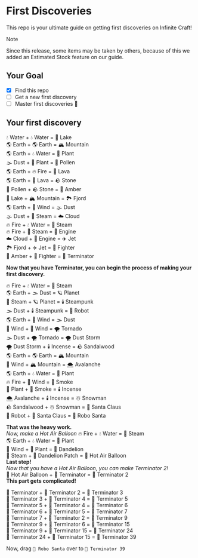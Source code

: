 # First Discoveries
This repo is your ultimate guide on getting first discoveries on Infinite Craft!
> [!NOTE]
> Since this release, some items may be taken by others, because of this we added an Estimated Stock feature on our guide. 
## Your Goal
- [x] Find this repo
- [ ] Get a new first discovery
- [ ] Master first discoveries 🥷
## Your first discovery
💧 Water + 💧 Water = 🌊 Lake<br>
🌎 Earth + 🌎 Earth = 🏔️ Mountain<br>
🌎 Earth + 💧 Water = 🌱 Plant<br>
🌫️ Dust + 🌱 Plant = 🌱 Pollen<br>
🌎 Earth + 🔥 Fire = 🌋 Lava<br>
🌎 Earth + 🌋 Lava = 🪨 Stone<br>
🌱 Pollen + 🪨 Stone = 🌾 Amber<br>
🌊 Lake + 🏔️ Mountain = 🏞️ Fjord<br>
🌎 Earth + 💨 Wind = 🌫️ Dust<br>
🌫️ Dust + 💨 Steam = ☁️ Cloud<br>
🔥 Fire + 💧 Water = 💨 Steam<br>
🔥 Fire + 💨 Steam = 🚗 Engine<br>
☁️ Cloud + 🚗 Engine = ✈️ Jet<br>
🏞️ Fjord + ✈️ Jet = 🥊 Fighter<br>
🌾 Amber + 🥊 Fighter = 🤖 Terminator<br>

**Now that you have Terminator, you can begin the process of making your first discovery.**

🔥 Fire + 💧 Water = 💨 Steam<br>
🌎 Earth + 🌫️ Dust = 🪐 Planet<br>
💨 Steam + 🪐 Planet = 🕯️ Steampunk<br>
🌫️ Dust + 🕯️ Steampunk = 🤖 Robot<br>
🌎 Earth + 💨 Wind = 🌫️ Dust<br>
💨 Wind + 💨 Wind = 🌪️ Tornado<br>
🌫️ Dust + 🌪️ Tornado = 🌪️ Dust Storm<br>
🌪️ Dust Storm + 🕯️ Incense = 🪨 Sandalwood<br>
🌎 Earth + 🌎 Earth = 🏔️ Mountain<br>
💨 Wind + 🏔️ Mountain = 🌨️ Avalanche<br>
🌎 Earth + 💧 Water = 🌱 Plant<br>
🔥 Fire + 💨 Wind = 💨 Smoke<br>
🌱 Plant + 💨 Smoke = 🕯️ Incense<br>
🌨️ Avalanche + 🕯️ Incense = ☃️ Snowman<br>
🪨 Sandalwood + ☃️ Snowman = 🎅 Santa Claus<br>
🤖 Robot + 🎅 Santa Claus = 🤖 Robo Santa<br>

**That was the heavy work.** <br>
_Now, make a Hot Air Balloon_
🔥 Fire	+ 💧 Water	= 💨 Steam<br>
🌎 Earth	+ 💧 Water	= 🌱 Plant<br>
💨 Wind	+ 🌱 Plant	= 🌼 Dandelion<br>
💨 Steam	+ 🌼 Dandelion Patch	= 🎈 Hot Air Balloon<br>
**Last step!** <br>
_Now that you have a Hot Air Balloon, you can make Terminator 2!_ <br>
🎈 Hot Air Balloon + 🤖 Terminator = 🤖 Terminator 2<br>
**This part gets complicated!** <br>

🤖 Terminator + 🤖 Terminator 2 = 🤖 Terminator 3 <br>
🤖 Terminator 3 + 🤖 Terminator 4 = 🤖 Terminator 5 <br>
🤖 Terminator 5 + 🤖 Terminator 4 = 🤖 Terminator 6 <br>
🤖 Terminator 6 + 🤖 Terminator 5 = 🤖 Terminator 7 <br>
🤖 Terminator 7 + 🤖 Terminator 2 = 🤖 Terminator 9 <br>
🤖 Terminator 9 + 🤖 Terminator 6 = 🤖 Terminator 15 <br>
🤖 Terminator 9 + 🤖 Terminator 15 = 🤖 Terminator 24 <br>
🤖 Terminator 24 + 🤖 Terminator 15 = 🤖 Terminator 39 <br>

Now, drag ```🤖 Robo Santa``` over to ```🤖 Terminator 39```
